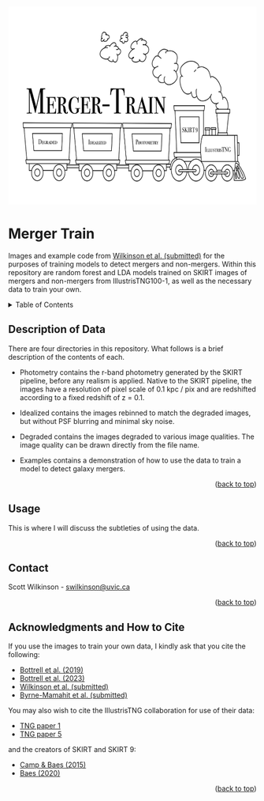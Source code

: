 <a name="readme-top"></a>
<!-- PROJECT LOGO -->
<br />
<div align="left">
  <a href="https://github.com/sj-wilkinson/merger_train">
    <img src="merger-train-logo.png" alt="Logo" width="800" height="400">
  </a>
  </p>
</div>

# Merger Train

Images and example code from [Wilkinson et al. (submitted)]() for the purposes of training models to detect mergers and non-mergers. Within this repository are random forest and LDA models trained on SKIRT images of mergers and non-mergers from IllustrisTNG100-1, as well as the necessary data to train your own.

<!-- TABLE OF CONTENTS -->
<details>
  <summary>Table of Contents</summary>
  <ol>
    <li><a href="#description-of-data">Description of Data</a>
    <li><a href="#usage">Usage</a></li>
    <li><a href="#contact">Contact</a></li>
    <li><a href="#acknowledgments">Acknowledgments</a></li>
  </ol>
</details>


<!-- DESCRIPTION OF DATA -->
## Description of Data

There are four directories in this repository. What follows is a brief description of the contents of each.

- Photometry contains the r-band photometry generated by the SKIRT pipeline, before any realism is applied. Native to the SKIRT pipeline, the images have a resolution of pixel scale of 0.1 kpc / pix and are redshifted according to a fixed redshift of z = 0.1.

- Idealized contains the images rebinned to match the degraded images, but without PSF blurring and minimal sky noise. 

- Degraded contains the images degraded to various image qualities. The image quality can be drawn directly from the file name.

- Examples contains a demonstration of how to use the data to train a model to detect galaxy mergers.

<p align="right">(<a href="#readme-top">back to top</a>)</p>


<!-- USAGE EXAMPLES -->
## Usage

This is where I will discuss the subtleties of using the data.

<p align="right">(<a href="#readme-top">back to top</a>)</p>

<!-- CONTACT -->
## Contact

Scott Wilkinson - swilkinson@uvic.ca

<p align="right">(<a href="#readme-top">back to top</a>)</p>

<!-- ACKNOWLEDGMENTS -->
## Acknowledgments and How to Cite

If you use the images to train your own data, I kindly ask that you cite the following:

* [Bottrell et al. (2019)]()
* [Bottrell et al. (2023)]()
* [Wilkinson et al. (submitted)]()
* [Byrne-Mamahit et al. (submitted)]()

You may also wish to cite the IllustrisTNG collaboration for use of their data:

* [TNG paper 1]()
* [TNG paper 5]()

and the creators of SKIRT and SKIRT 9:

* [Camp & Baes (2015)]()
* [Baes (2020)]()

<p align="right">(<a href="#readme-top">back to top</a>)</p>


